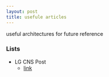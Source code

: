 ```yaml
---
layout: post
title: usefule articles
---
```

useful architectures for future reference

### Lists

* LG CNS Post
  * [link](https://m.post.naver.com/viewer/postView.nhn?volumeNo=16634859&memberNo=3185448&vType=VERTICAL)
